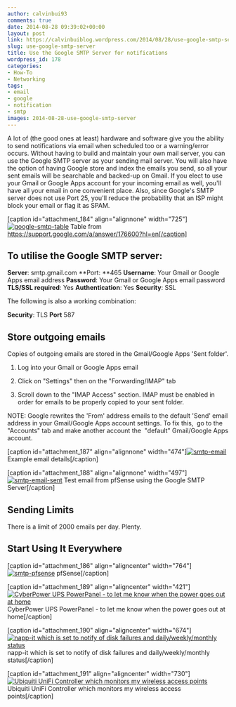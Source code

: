 ```yaml
---
author: calvinbui93
comments: true
date: 2014-08-28 09:39:02+00:00
layout: post
link: https://calvinbuiblog.wordpress.com/2014/08/28/use-google-smtp-server/
slug: use-google-smtp-server
title: Use the Google SMTP Server for notifications
wordpress_id: 178
categories:
- How-To
- Networking
tags:
- email
- google
- notification
- smtp
images: 2014-08-28-use-google-smtp-server
---
```


A lot of (the good ones at least) hardware and software give you the ability to send notifications via email when scheduled too or a warning/error occurs. Without having to build and maintain your own mail server, you can use the Google SMTP server as your sending mail server. You will also have the option of having Google store and index the emails you send, so all your sent emails will be searchable and backed-up on Gmail. If you elect to use your Gmail or Google Apps account for your incoming email as well, you'll have all your email in one convenient place. Also, since Google's SMTP server does not use Port 25, you'll reduce the probability that an ISP might block your email or flag it as SPAM.

<!-- more -->

[caption id="attachment_184" align="alignnone" width="725"][![google-smtp-table](http://calvinbuiblog.files.wordpress.com/2014/08/capture2.png)](http://calvinbuiblog.files.wordpress.com/2014/08/capture2.png) Table from https://support.google.com/a/answer/176600?hl=en[/caption]


## To utilise the Google SMTP server:




**Server**: smtp.gmail.com
**Port: **465
**Username**: Your Gmail or Google Apps email address
**Password**: Your Gmail or Google Apps email password
**TLS/SSL required**: Yes
**Authentication**: Yes
**Security**: SSL


The following is also a working combination:


**Security**: TLS
**Port** 587





## Store outgoing emails


Copies of outgoing emails are stored in the Gmail/Google Apps 'Sent folder'.



	
  1. Log into your Gmail or Google Apps email

	
  2. Click on "Settings" then on the "Forwarding/IMAP" tab 

	
  3. Scroll down to the "IMAP Access" section. IMAP must be enabled in order for emails to be properly copied to your sent folder.


NOTE: Google rewrites the 'From' address emails to the default 'Send' email address in your Gmail/Google Apps account settings. To fix this,  go to the "Accounts" tab and make another account the  "default" Gmail/Google Apps account.

[caption id="attachment_187" align="alignnone" width="474"][![smtp-email](http://calvinbuiblog.files.wordpress.com/2014/08/1.png)](http://calvinbuiblog.files.wordpress.com/2014/08/1.png) Example email details[/caption]

[caption id="attachment_188" align="alignnone" width="497"][![smtp-email-sent](http://calvinbuiblog.files.wordpress.com/2014/08/23.png)](http://calvinbuiblog.files.wordpress.com/2014/08/23.png) Test email from pfSense using the Google SMTP Server[/caption]


## Sending Limits


There is a limit of 2000 emails per day. Plenty.


## Start Using It Everywhere


[caption id="attachment_186" align="aligncenter" width="764"][![smtp-pfsense](http://calvinbuiblog.files.wordpress.com/2014/08/37.png)](http://calvinbuiblog.files.wordpress.com/2014/08/37.png) pfSense[/caption]

[caption id="attachment_189" align="aligncenter" width="421"][![CyberPower UPS PowerPanel - to let me know when the power goes out at home](http://calvinbuiblog.files.wordpress.com/2014/08/ups.png)](http://calvinbuiblog.files.wordpress.com/2014/08/ups.png) CyberPower UPS PowerPanel - to let me know when the power goes out at home[/caption]

[caption id="attachment_190" align="aligncenter" width="674"][![napp-it which is set to notify of disk failures and daily/weekly/monthly status](http://calvinbuiblog.files.wordpress.com/2014/08/napp-it.png)](http://calvinbuiblog.files.wordpress.com/2014/08/napp-it.png) napp-it which is set to notify of disk failures and daily/weekly/monthly status[/caption]

[caption id="attachment_191" align="aligncenter" width="730"][![Ubiquiti UniFi Controller which monitors my wireless access points](http://calvinbuiblog.files.wordpress.com/2014/08/unifi.png)](http://calvinbuiblog.files.wordpress.com/2014/08/unifi.png) Ubiquiti UniFi Controller which monitors my wireless access points[/caption]




